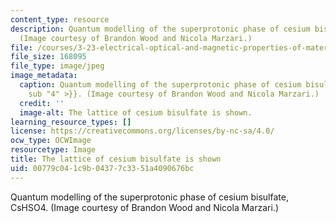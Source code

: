 ```yaml
---
content_type: resource
description: Quantum modelling of the superprotonic phase of cesium bisulfate, CsHSO4.
  (Image courtesy of Brandon Wood and Nicola Marzari.)
file: /courses/3-23-electrical-optical-and-magnetic-properties-of-materials-fall-2007/00779c041c9b04377c3351a4090676bc_3-23f07.jpg
file_size: 168095
file_type: image/jpeg
image_metadata:
  caption: Quantum modelling of the superprotonic phase of cesium bisulfate, CsHSO{{<
    sub "4" >}}. (Image courtesy of Brandon Wood and Nicola Marzari.)
  credit: ''
  image-alt: The lattice of cesium bisulfate is shown.
learning_resource_types: []
license: https://creativecommons.org/licenses/by-nc-sa/4.0/
ocw_type: OCWImage
resourcetype: Image
title: The lattice of cesium bisulfate is shown
uid: 00779c04-1c9b-0437-7c33-51a4090676bc
---
```

Quantum modelling of the superprotonic phase of cesium bisulfate, CsHSO4. (Image courtesy of Brandon Wood and Nicola Marzari.)
